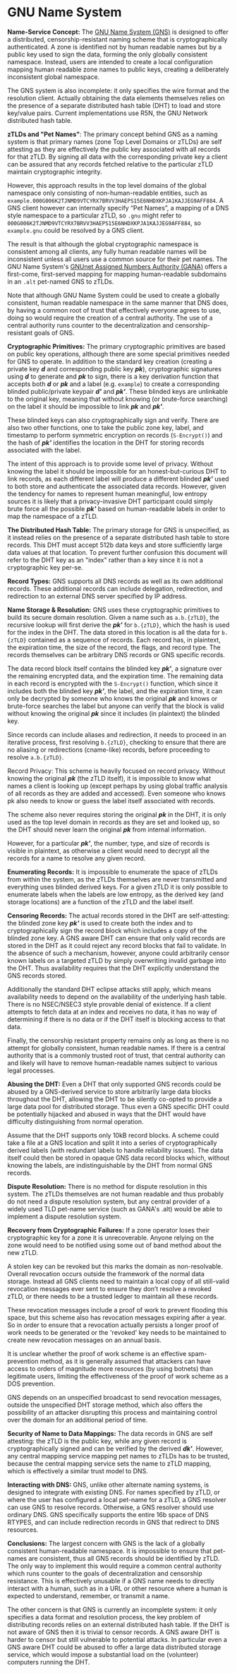 ﻿---
layout: base
---

# GNU Name System

**Name-Service Concept:** The [GNU Name System
(GNS)](https://lsd.gnunet.org/lsd0001/) is designed to offer a
distributed, censorship-resistant naming scheme that is
cryptographically authenticated.  A zone is identified not by human
readable names but by a public key used to sign the data, forming the
only globally consistent namespace.  Instead, users are intended to
create a local configuration mapping human readable zone names to
public keys, creating a deliberately inconsistent global namespace.

The GNS system is also incomplete: it only specifies the wire format
and the resolution client.  Actually obtaining the data elements
themselves relies on the presence of a separate distributed hash table
(DHT) to load and store key/value pairs.  Current implementations use
R5N, the GNU Network distributed hash table.

**zTLDs and "Pet Names"**: The primary concept behind GNS as a naming
system is that primary names (zone Top Level Domains or zTLDs) are
self attesting as they are effectively the public key associated with
all records for that zTLD.  By signing all data with the corresponding
private key a client can be assured that any records fetched relative
to the particular zTLD maintain cryptographic integrity.

However, this approach results in the top level domains of the global
namespace only consisting of non-human-readable entities, such as
`example.000G006K2TJNMD9VTCYRX7BRVV3HAEPS15E6NHDXKPJA1KAJJEG9AFF884`.  A
GNS client however can internally specify “Pet Names”, a mapping of a
DNS style namespace to a particular zTLD, so `.gnu` might refer to
`000G006K2TJNMD9VTCYRX7BRVV3HAEPS15E6NHDXKPJA1KAJJEG9AFF884`, so
`example.gnu` could be resolved by a GNS client.

The result is that although the global cryptographic namespace is
consistent among all clients, any fully human readable names will be
inconsistent unless all users use a common source for their pet names.
The GNU Name System's [GNUnet Assigned Numbers Authority (GANA)](https://gana.gnunet.org/) offers
a first-come, first-served mapping for mapping human-readable
subdomains in an `.alt` pet-named GNS to zTLDs.

Note that although GNU Name System could be used to create a globally
consistent, human readable namespace in the same manner that DNS does,
by having a common root of trust that effectively everyone agrees to
use, doing so would require the creation of a central authority.  The
use of a central authority runs counter to the decentralization and
censorship-resistant goals of GNS.

**Cryptographic Primitives:** The primary cryptographic primitives are
based on public key operations, although there are some special
primitives needed for GNS to operate.  In addition to the standard key
creation (creating a private key ***d*** and corresponding public key
***pk***), cryptographic signatures using ***d*** to generate and
***pk*** to sign, there is a key derivation function that accepts both
***d*** or ***pk*** and a label (e.g. `example`) to create a
corresponding blinded public/private keypair ***d'*** and ***pk'***.
These blinded keys are unlinkable to the original key, meaning that
without knowing (or brute-force searching) on the label it should be
impossible to link ***pk*** and ***pk'***.

These blinded keys can also cryptographically sign and verify.  There
are also two other functions, one to take the public zone key, label,
and timestamp to perform symmetric encryption on records (`S-Encrypt()`)
and the hash of ***pk'*** identifies the location in the DHT for storing
records associated with the label.

The intent of this approach is to provide some level of privacy.
Without knowing the label it should be impossible for an
honest-but-curious DHT to link records, as each different label will
produce a different blinded ***pk'*** used to both store and authenticate
the associated data records.  However, given the tendency for names to
represent human meaningful, low entropy sources it is likely that a
privacy-invasive DHT participant could simply brute force all the
possible ***pk'*** based on human-readable labels in order to map the
namespace of a zTLD.

**The Distributed Hash Table:** The primary storage for GNS is
unspecified, as it instead relies on the presence of a separate
distributed hash table to store records.  This DHT must accept 512b
data keys and store sufficiently large data values at that location.
To prevent further confusion this document will refer to the DHT key
as an "index" rather than a key since it is not a cryptographic key
per-se.

**Record Types:** GNS supports all DNS records as well as its own
additional records.  These additional records can include delegation,
redirection, and redirection to an external DNS server specified by IP
address.

**Name Storage & Resolution:** GNS uses these cryptographic primitives
to build its secure domain resolution.  Given a name such as
`a.b.{zTLD}`, the recursive lookup will first derive the ***pk'*** for
`b.{zTLD}`, which the hash is used for the index in the DHT.  The data
stored in this location is all the data for `b.{zTLD}` contained as a
sequence of records.  Each record has, in plaintext, the expiration
time, the size of the record, the flags, and record type.  The records
themselves can be arbitrary DNS records or GNS specific records.

The data record block itself contains the blinded key ***pk'***, a
signature over the remaining encrypted data, and the expiration time.
The remaining data in each record is encrypted with the `S-Encrypt()`
function, which since it includes both the blinded key ***pk'***, the
label, and the expiration time, it can only be decrypted by someone
who knows the original ***pk*** and knows or brute-force searches the
label but anyone can verify that the block is valid without knowing
the original ***pk*** since it includes (in plaintext) the blinded key.

Since records can include aliases and redirection, it needs to proceed
in an iterative process, first resolving `b.{zTLD}`, checking to ensure
that there are no aliasing or redirections (cname-like) records,
before proceeding to resolve `a.b.{zTLD}`.

Record Privacy: This scheme is heavily focused on record privacy.
Without knowing the original ***pk*** (the zTLD itself), it is impossible to
know what names a client is looking up (except perhaps by using global
traffic analysis of all records as they are added and accessed).  Even
someone who knows pk also needs to know or guess the label itself
associated with records.

The scheme also never requires storing the original ***pk*** in the
DHT, it is only used as the top level domain in records as they are
set and looked up, so the DHT should never learn the original ***pk***
from internal information.

However, for a particular ***pk'***, the number, type, and size of
records is visible in plaintext, as otherwise a client would need to
decrypt all the records for a name to resolve any given record.

**Enumerating Records:** It is impossible to enumerate the space of zTLDs
from within the system, as the zTLDs themselves are never transmitted
and everything uses blinded derived keys.  For a given zTLD it is only
possible to enumerate labels when the labels are low entropy, as the
derived key (and storage locations) are a function of the zTLD and the
label itself.

**Censoring Records:** The actual records stored in the DHT are
self-attesting: the blinded zone key ***pk'*** is used to create both the
index and to cryptographically sign the record block which includes a
copy of the blinded zone key.  A GNS aware DHT can ensure that only
valid records are stored in the DHT as it could reject any record
blocks that fail to validate.  In the absence of such a mechanism,
however, anyone could arbitrarily censor known labels on a targeted
zTLD by simply overwriting invalid garbage into the DHT.  Thus
availability requires that the DHT explicitly understand the GNS
records stored.

Additionally the standard DHT eclipse attacks still apply, which means
availability needs to depend on the availability of the underlying
hash table.  There is no NSEC/NSEC3 style provable denial of
existence.  If a client attempts to fetch data at an index and
receives no data, it has no way of determining if there is no data or
if the DHT itself is blocking access to that data.

Finally, the censorship resistant property remains only as long as
there is no attempt for globally consistent, human readable names.  If
there is a central authority that is a commonly trusted root of trust,
that central authority can and likely will have to remove
human-readable names subject to various legal processes.

**Abusing the DHT:** Even a DHT that only supported GNS records could be
abused by a GNS-derived service to store arbitrarily large data blocks
throughout the DHT, allowing the DHT to be silently co-opted to
provide a large data pool for distributed storage.  Thus even a GNS
specific DHT could be potentially hijacked and abused in ways that the
DHT would have difficulty distinguishing from normal operation.

Assume that the DHT supports only 10kB record blocks.  A scheme could
take a file at a GNS location and split it into a series of
cryptographically derived labels (with redundant labels to handle
reliability issues).  The data itself could then be stored in opaque
GNS data record blocks which, without knowing the labels, are
indistinguishable by the DHT from normal GNS records.

**Dispute Resolution:** There is no method for dispute resolution in this
system.  The zTLDs themselves are not human readable and thus probably
do not need a dispute resolution system, but any central provider of a widely
used TLD pet-name service (such as GANA's .alt) would be able to
implement a dispute resolution system.

**Recovery from Cryptographic Failures:** If a zone operator loses
their cryptographic key for a zone it is unrecoverable.  Anyone
relying on the zone would need to be notified using some out of band
method about the new zTLD.

A stolen key can be revoked but this marks the domain as
non-resolvable.  Overall revocation occurs outside the framework of
the normal data storage.  Instead all GNS clients need to maintain a
local copy of all still-valid revocation messages ever sent to ensure
they don’t resolve a revoked zTLD, or there needs to be a trusted
ledger to maintain all these records.

These revocation messages include a proof of work to prevent flooding
this space, but this scheme also has revocation messages expiring
after a year.  So in order to ensure that a revocation actually
persists a longer proof of work needs to be generated or the 'revoked'
key needs to be maintained to create new revocation messages on an
annual basis.

It is unclear whether the proof of work scheme is an effective
spam-prevention method, as it is generally assumed that attackers can
have access to orders of magnitude more resources (by using botnets)
than legitimate users, limiting the effectiveness of the proof of work
scheme as a DOS prevention.

GNS depends on an unspecified broadcast to send revocation messages,
outside the unspecified DHT storage method, which also offers the
possibility of an attacker disrupting this process and maintaining
control over the domain for an additional period of time.

**Security of Name to Data Mappings:** The data records in GNS are self
attesting: the zTLD is the public key, while any given record is
cryptographically signed and can be verified by the derived ***dk'***.  However, any central mapping service mapping pet names to zTLDs has to be trusted, because the central mapping service sets the name to zTLD mapping, which is effectively a similar trust model to DNS.

**Interacting with DNS:** GNS, unlike other alternate naming systems, is
designed to integrate with existing DNS.  For names specified by zTLD,
or where the user has configured a local pet-name for a zTLD, a GNS
resolver can use GNS to resolve records.  Otherwise, a GNS resolver
should use ordinary DNS.  GNS specifically supports the entire 16b
space of DNS RTYPES, and can include redirection records in GNS that
redirect to DNS resources.

**Conclusions:** The largest concern with GNS is the lack of a
globally consistent human-readable namespace.  It is impossible to
ensure that pet-names are consistent, thus all GNS records should be
identified by zTLD.  The only way to implement this would require a
common central authority which runs counter to the goals of
decentralization and censorship resistance.  This is effectively
unusable if a GNS name needs to directly interact with a human, such
as in a URL or other resource where a human is expected to understand,
remember, or transmit a name.

The other concern is that GNS is currently an incomplete system: it
only specifies a data format and resolution process, the key problem
of distributing records relies on an external distributed hash table.
If the DHT is not aware of GNS then it is trivial to censor records.
A GNS aware DHT is harder to censor but still vulnerable to potential
attacks.  In particular even a GNS aware DHT could be abused to offer
a large data distributed storage service, which would impose a
substantial load on the (volunteer) computers running the DHT.
